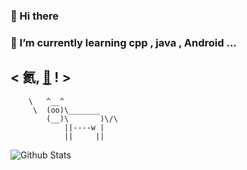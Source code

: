 ### 👋 Hi there
### 🌱 I’m currently learning cpp , java , Android ...
< 氦, [👋](https://jaav.com.cn/) ! >
 -------------------------------

        \   ^__^
         \  (oo)\_______
            (__)\       )\/\
                ||----w |
                ||     ||

![Github Stats](https://github-readme-stats.vercel.app/api?username=axh2018&show_icons=true)



<!--
**axh2018/axh2018** is a ✨ _special_ ✨ repository because its `README.md` (this file) appears on your GitHub profile.

Here are some ideas to get you started:

- 🔭 I’m currently working on ...
- 🌱 I’m currently learning ...
- 👯 I’m looking to collaborate on ...
- 🤔 I’m looking for help with ...
- 💬 Ask me about ...
- 📫 How to reach me: ...
- 😄 Pronouns: ...
- ⚡ Fun fact: ...
-->
